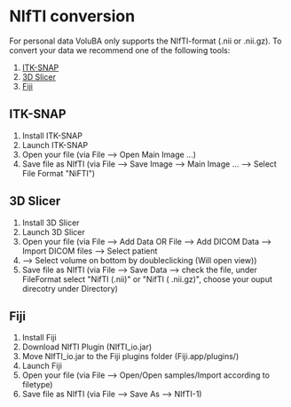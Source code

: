 # NIfTI conversion

For personal data VoluBA only supports the NIfTI-format (.nii or .nii.gz). To convert your data we recommend one of the following tools:

1. [ITK-SNAP](#itk-snap)
2. [3D Slicer](#3d-slicer)
3. [Fiji](#fiji)

## ITK-SNAP

1. Install ITK-SNAP
2. Launch ITK-SNAP
3. Open your file (via File --> Open Main Image ...)
4. Save file as NIfTI (via File --> Save Image --> Main Image ... --> Select File Format "NiFTI")

## 3D Slicer

1. Install 3D Slicer 
2. Launch 3D Slicer 
3. Open your file (via File --> Add Data OR File --> Add DICOM Data --> Import DICOM files --> Select patient 
4. --> Select volume on bottom by doubleclicking (Will open view))
5. Save file as NIfTI (via File --> Save Data --> check the file, under FileFormat select "NifTI (.nii)" or "NifTI (
   .nii.gz)", choose your ouput direcotry under Directory)

## Fiji

1. Install Fiji
2. Download NIfTI Plugin (NIfTI_io.jar)
3. Move NIfTI_io.jar to the Fiji plugins folder (Fiji.app/plugins/)
4. Launch Fiji
5. Open your file (via File --> Open/Open samples/Import according to filetype)
6. Save file as NIfTI (via File --> Save As --> NIfTI-1)